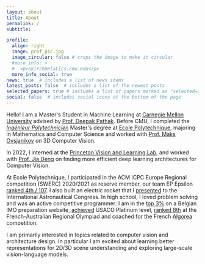 ```yaml
---
layout: about
title: About
permalink: /
subtitle: 

profile:
  align: right
  image: prof_pic.jpg
  image_circular: false # crops the image to make it circular
  #more_info: >
  #  <p>akirchme[at]cs.cmu.edu</p>
  more_info_social: true
news: true  # includes a list of news items
latest_posts: false  # includes a list of the newest posts
selected_papers: true # includes a list of papers marked as "selected={true}"
social: false  # includes social icons at the bottom of the page
---
```


Hello! I am a Master's Student in Machine Learning at [Carnegie Mellon University](https://www.ml.cmu.edu) advised by [Prof. Deepak Pathak](https://www.cs.cmu.edu/~dpathak). Before CMU, I completed the [_Ingénieur Polytechnicien_](https://programmes.polytechnique.edu/en/ingenieur-polytechnicien-program/ingenieur-polytechnicien-program) Master's degree at [Ecole Polytechnique](https://www.polytechnique.edu), majoring in Mathematics and Computer Science and worked with [Prof. Maks Ovsjanikov](https://www.lix.polytechnique.frx/~maks/) on 3D Computer Vision. 

In 2022, I interned at the [Princeton Vision and Learning Lab](https://pvl.cs.princeton.edu), and worked with [Prof. Jia Deng](https://www.cs.princeton.edu/~jiadeng/) on finding more efficient deep learning architectures for Computer Vision. 

At Ecole Polytechnique, I participated in the ACM ICPC Europe Regional competition (SWERC) 2020/2021 as reserve member, our team EP Epsilon [ranked 4th / 107](https://swerc.eu/2020/theme/scoreboard/index.html). I also built an electric rocket that I [presented](https://iafastro.directory/iac/paper/id/64940/summary/) to the International Astronautical Congress. In high school, I loved problem solving and was an active competitive programmer: I am in the [top 3%](https://www.mathraining.be/users/363) on a Belgian IMO preparation website, [achieved](http://www.usaco.org/current/data/dec16_gold_results.html) USACO Platinum level, [ranked 8th](https://orac.amt.edu.au/fario/fario17results.html) at the French-Australian Regional Olympiad and coached for the French [Algorea](https://algorea.org) competition. 


I am primarily interested in topics related to computer vision and architecture design. In particular I am excited about learning better representations for 2D/3D scene understanding and exploring large-scale vision-language models. 

<!---
My research interests lie at at the intersection of computer vision and artificial intelligence, . In particular, I am interested in 2D/3D scene understanding, self-supervised learning, multimodal machine learning in topics related to generalization and perception, with a focus on multimodal machine learning and 3D computer vision. 
-->
